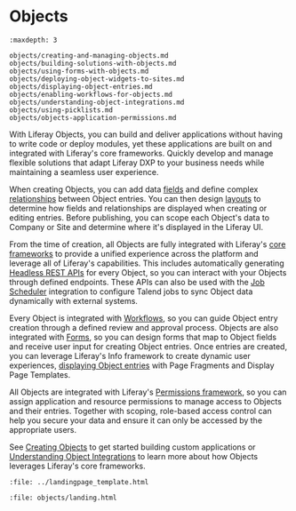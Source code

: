 # Objects

```{toctree}
:maxdepth: 3

objects/creating-and-managing-objects.md
objects/building-solutions-with-objects.md
objects/using-forms-with-objects.md
objects/deploying-object-widgets-to-sites.md
objects/displaying-object-entries.md
objects/enabling-workflows-for-objects.md
objects/understanding-object-integrations.md
objects/using-picklists.md
objects/objects-application-permissions.md
```

With Liferay Objects, you can build and deliver applications without having to write code or deploy modules, yet these applications are built on and integrated with Liferay's core frameworks. Quickly develop and manage flexible solutions that adapt Liferay DXP to your business needs while maintaining a seamless user experience.

When creating Objects, you can add data [fields](./objects/creating-and-managing-objects/adding-fields-to-objects.md) and define complex [relationships](./objects/creating-and-managing-objects/defining-object-relationships.md) between Object entries. You can then design [layouts](./objects/creating-and-managing-objects/designing-object-layouts.md) to determine how fields and relationships are displayed when creating or editing entries. Before publishing, you can scope each Object's data to Company or Site and determine where it's displayed in the Liferay UI. <!--TASK: Add in Views once implemented-->

From the time of creation, all Objects are fully integrated with Liferay's [core frameworks](./core-frameworks.md) to provide a unified experience across the platform and leverage all of Liferay's capabilities. This includes automatically generating [Headless REST APIs](./objects/understanding-object-integrations/headless-framework-integration.md) for every Object, so you can interact with your Objects through defined endpoints. These APIs can also be used with the [Job Scheduler](./core-frameworks/dispatch-framework/using-dispatch.md) integration to configure Talend jobs to sync Object data dynamically with external systems.

Every Object is integrated with [Workflows](./objects/enabling-workflows-for-objects.md), so you can guide Object entry creation through a defined review and approval process. Objects are also integrated with [Forms](objects/using-forms-with-objects.md), so you can design forms that map to Object fields and receive user input for creating Object entries. Once entries are created, you can leverage Liferay's Info framework to create dynamic user experiences, [displaying Object entries](./objects/displaying-object-entries.md) with Page Fragments and Display Page Templates.
<!--TASK: Determine where to say, "As of Liferay DXP 7.4 U1 and Liferay Portal 7.4 GA5, you can also [deploy an Object to Site Pages](./objects/deploying-objects-to-sites.md) as a widget." -->
All Objects are integrated with Liferay's [Permissions framework](./objects/understanding-object-integrations/permissions-framework-integration.md), so you can assign application and resource permissions to manage access to Objects and their entries. Together with scoping, role-based access control can help you secure your data and ensure it can only be accessed by the appropriate users.

<!--TASK: Add the following text once more features are supported for system Objects, "The Objects application also provides a convenient way to extend and configure any system services registered with the Objects framework. This includes adding custom fields, defining relationships with other Objects, and designing layouts for Object entries." -->

See [Creating Objects](./objects/creating-and-managing-objects/creating-objects.md) to get started building custom applications or [Understanding Object Integrations](./objects/understanding-object-integrations.md) to learn more about how Objects leverages Liferay's core frameworks.

<!--TASK: * [Objects UI Reference](./objects-ui-reference.md) -->

```{raw} html
:file: ../landingpage_template.html
```

```{raw} html
:file: objects/landing.html
```
